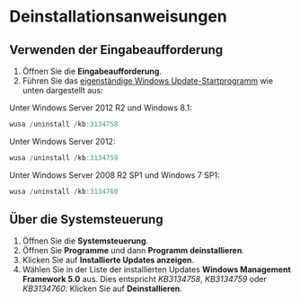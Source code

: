 # Deinstallationsanweisungen

## Verwenden der Eingabeaufforderung
1.  Öffnen Sie die **Eingabeaufforderung**.
2.  Führen Sie das [eigenständige Windows Update-Startprogramm](https://support.microsoft.com/en-us/kb/934307) wie unten dargestellt aus:

Unter Windows Server 2012 R2 und Windows 8.1:
```powershell
wusa /uninstall /kb:3134758
```
Unter Windows Server 2012:
```powershell
wusa /uninstall /kb:3134759
```
Unter Windows Server 2008 R2 SP1 und Windows 7 SP1:
```powershell
wusa /uninstall /kb:3134760
```

## Über die Systemsteuerung
1.  Öffnen Sie die **Systemsteuerung**.
2.  Öffnen Sie **Programme** und dann **Programm deinstallieren**.
3.  Klicken Sie auf **Installierte Updates anzeigen**.
4.  Wählen Sie in der Liste der installierten Updates **Windows Management Framework 5.0** aus. Dies entspricht *KB3134758*, *KB3134759* oder *KB3134760*. Klicken Sie auf **Deinstallieren**.
<!--HONumber=Mar16_HO2-->
